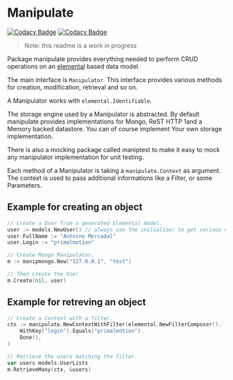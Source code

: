 # Manipulate

[![Codacy Badge](https://app.codacy.com/project/badge/Grade/b5011051258243de99974313f4e4a8b6)](https://www.codacy.com/gh/PaloAltoNetworks/manipulate/dashboard?utm_source=github.com&amp;utm_medium=referral&amp;utm_content=PaloAltoNetworks/manipulate&amp;utm_campaign=Badge_Grade) [![Codacy Badge](https://app.codacy.com/project/badge/Coverage/b5011051258243de99974313f4e4a8b6)](https://www.codacy.com/gh/PaloAltoNetworks/manipulate/dashboard?utm_source=github.com&amp;utm_medium=referral&amp;utm_content=PaloAltoNetworks/manipulate&amp;utm_campaign=Badge_Coverage)

> Note: this readme is a work in progress

Package manipulate provides everything needed to perform CRUD operations on an
[elemental](https://go.acuvity.ai/elemental) based data model.

The main interface is `Manipulator`. This interface provides various methods for
creation, modification, retrieval and so on.

A Manipulator works with `elemental.Identifiable`.

The storage engine used by a Manipulator is abstracted. By default manipulate
provides implementations for Mongo, ReST HTTP 1and a Memory backed datastore.
You can of course implement Your own storage implementation.

There is also a mocking package called maniptest to make it easy to mock any
manipulator implementation for unit testing.

Each method of a Manipulator is taking a `manipulate.Context` as argument. The
context is used to pass additional informations like a Filter, or some
Parameters.

## Example for creating an object

```go
// Create a User from a generated Elemental model.
user := models.NewUser() // always use the initializer to get various default value correctly set.
user.FullName := "Antoine Mercadal"
user.Login := "primalmotion"

// Create Mongo Manipulator.
m := manipmongo.New("127.0.0.1", "test")

// Then create the User.
m.Create(nil, user)
```

## Example for retreving an object

```go
// Create a Context with a filter.
ctx := manipulate.NewContextWithFilter(elemental.NewFilterComposer().
    WithKey("login").Equals("primalmotion").
    Done(),
)

// Retrieve the users matching the filter.
var users models.UserLists
m.RetrieveMany(ctx, &users)
```

